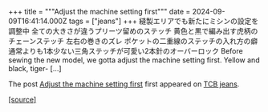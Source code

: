 +++
title = """Adjust the machine setting first"""
date = 2024-09-09T16:41:14.000Z
tags = ["jeans"]
+++
縫製エリアでも新たにミシンの設定を調整中 全ての大きさが違うプリーツ留めのステッチ 黄色と黒で編み出す虎柄のチェーンステッチ 左右の巻きのズレ ポケットの二重線のステッチの入れ方の癖 通常よりも1本少ない三角ステッチが可愛い2本針のオーバーロック Before sewing the new model, we gotta adjust the machine setting first. Yellow and black, tiger- \[…\]

The post [Adjust the machine setting first](http://tcbjeans.com/2024/09/10/49025) first appeared on [TCB jeans](http://tcbjeans.com).

[[source]](http://tcbjeans.com/2024/09/10/49025)
